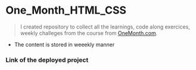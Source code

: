 # One_Month_HTML_CSS

> I created repository to collect all the learnings, code along exercices, weekly challeges from the course from [OneMonth.com](https://onemonth.com/courses/html/curriculum).

- The content is stored in weeekly manner

### Link of the deployed project




